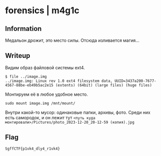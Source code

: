 # forensics | m4g1c

## Information
Медальон дрожит, это место силы. Отсюда изливается магия...

## Writeup
Видим образ файловой системы ext4.
```
$ file ../image.img 
../image.img: Linux rev 1.0 ext4 filesystem data, UUID=3437a200-7677-4567-88be-eb49b5ac2e15 (extents) (64bit) (large files) (huge files)
```

Монтируем её в любое удобное место.
```
sudo mount image.img /mnt/mount/
```
Внутри какой-то мусор: одинаковые папки, архивы, фото. Среди них есть самородок, и он лежит тут `<путь куда монтировали>/Pictures/photo_2023-12-20_20-12-59 (копия).jpg`

## Flag
`SgffCTF{p1vk4_dly4_r1vk4}`
